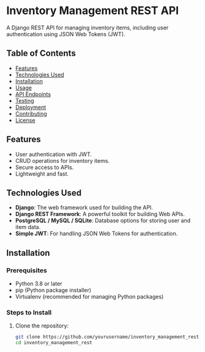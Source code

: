 # Inventory Management REST API

A Django REST API for managing inventory items, including user authentication using JSON Web Tokens (JWT).

## Table of Contents
- [Features](#features)
- [Technologies Used](#technologies-used)
- [Installation](#installation)
- [Usage](#usage)
- [API Endpoints](#api-endpoints)
- [Testing](#testing)
- [Deployment](#deployment)
- [Contributing](#contributing)
- [License](#license)

## Features
- User authentication with JWT.
- CRUD operations for inventory items.
- Secure access to APIs.
- Lightweight and fast.

## Technologies Used
- **Django**: The web framework used for building the API.
- **Django REST Framework**: A powerful toolkit for building Web APIs.
- **PostgreSQL / MySQL / SQLite**: Database options for storing user and item data.
- **Simple JWT**: For handling JSON Web Tokens for authentication.

## Installation

### Prerequisites
- Python 3.8 or later
- pip (Python package installer)
- Virtualenv (recommended for managing Python packages)

### Steps to Install
1. Clone the repository:
   ```bash
   git clone https://github.com/yourusername/inventory_management_rest.git
   cd inventory_management_rest


